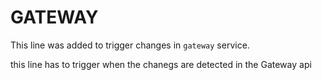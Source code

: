 # GATEWAY

This line was added to trigger changes in `gateway` service.

this line has to trigger when the chanegs are detected in the Gateway api

